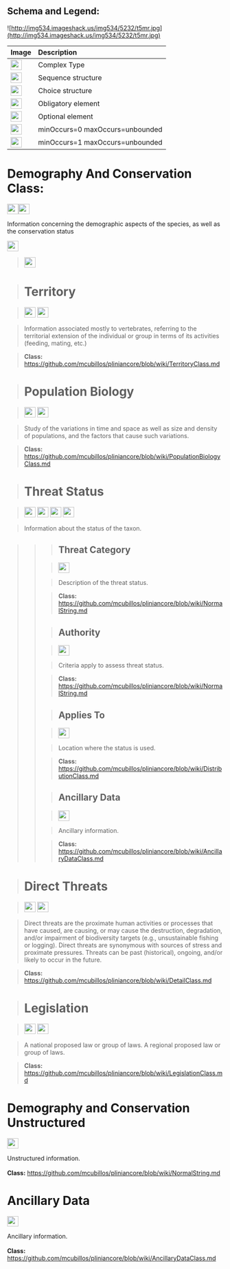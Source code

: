 <h2><b>Schema and Legend:</b></h2>


![http://img534.imageshack.us/img534/5232/t5mr.jpg](http://img534.imageshack.us/img534/5232/t5mr.jpg)


|Image|Description|
|:----|:----------|
|<img src='http://imageshack.us/a/img16/5397/multipleg.jpg' width='26' height='24' />|Complex Type|
|<img src='http://img6.imageshack.us/img6/1315/sequencej.jpg' width='26' height='24' />|Sequence structure|
|<img src='http://img266.imageshack.us/img266/2791/choice.jpg' width='26' height='24' />|Choice structure|
|<img src='http://img52.imageshack.us/img52/2777/elementkw.jpg' width='26' height='24' />|Obligatory element|
|<img src='http://img585.imageshack.us/img585/4808/optional.jpg' width='26' height='24' />|Optional element|
|<img src='http://img19.imageshack.us/img19/4356/infinitol.jpg' width='26' height='24' />|minOccurs=0 maxOccurs=unbounded|
|<img src='http://img198.imageshack.us/img198/6134/unoinfinito.jpg' width='26' height='24' />|minOccurs=1 maxOccurs=unbounded|


<h1><b>Demography And Conservation Class:</b></h1>

<img src='http://imageshack.us/a/img16/5397/multipleg.jpg' width='26' height='24' /><img src='http://img6.imageshack.us/img6/1315/sequencej.jpg' width='26' height='24' />

Information concerning the demographic aspects of the species, as well as the conservation status

<img src='http://img266.imageshack.us/img266/2791/choice.jpg' width='26' height='24' />

> <img src='http://img6.imageshack.us/img6/1315/sequencej.jpg' width='26' height='24' />

> # Territory #

> <img src='http://img585.imageshack.us/img585/4808/optional.jpg' width='26' height='24' /> <img src='http://imageshack.us/a/img16/5397/multipleg.jpg' width='26' height='24' />

> Information associated mostly to vertebrates, referring to the territorial extension of the individual or group in terms of its activities (feeding, mating, etc.)

> <b>Class:</b> https://github.com/mcubillos/pliniancore/blob/wiki/TerritoryClass.md


> # Population Biology #

> <img src='http://img585.imageshack.us/img585/4808/optional.jpg' width='26' height='24' /> <img src='http://imageshack.us/a/img16/5397/multipleg.jpg' width='26' height='24' />

> Study of the variations in time and space as well as size and density of populations, and the factors that cause such variations.

> <b>Class:</b> https://github.com/mcubillos/pliniancore/blob/wiki/PopulationBiologyClass.md

> # Threat Status #

> <img src='http://img585.imageshack.us/img585/4808/optional.jpg' width='26' height='24' /> <img src='http://imageshack.us/a/img16/5397/multipleg.jpg' width='26' height='24' /> <img src='http://img6.imageshack.us/img6/1315/sequencej.jpg' width='26' height='24' /> <img src='http://img19.imageshack.us/img19/4356/infinitol.jpg' width='26' height='24' />

> Information about the status of the taxon.
<blockquote><blockquote>
<blockquote><h2>Threat Category</h2></blockquote></li></ul>

> <img src='http://img52.imageshack.us/img52/2777/elementkw.jpg' width='26' height='24' />

> Description of the threat status.

> <b>Class:</b> https://github.com/mcubillos/pliniancore/blob/wiki/NormalString.md

> ## Authority ##

> <img src='http://img585.imageshack.us/img585/4808/optional.jpg' width='26' height='24' />

> Criteria apply to assess threat status.

> <b>Class:</b> https://github.com/mcubillos/pliniancore/blob/wiki/NormalString.md


> ## Applies To ##

> <img src='http://img585.imageshack.us/img585/4808/optional.jpg' width='26' height='24' />

> Location where the status is used.

> <b>Class:</b> https://github.com/mcubillos/pliniancore/blob/wiki/DistributionClass.md

> ## Ancillary Data ##

> <img src='http://img19.imageshack.us/img19/4356/infinitol.jpg' width='26' height='24' />

> Ancillary information.

> <b>Class:</b> https://github.com/mcubillos/pliniancore/blob/wiki/AncillaryDataClass.md
</blockquote></blockquote>
</li></ul><blockquote><h1>Direct Threats</h1></blockquote>

<blockquote><img src='http://img585.imageshack.us/img585/4808/optional.jpg' width='26' height='24' /> <img src='http://imageshack.us/a/img16/5397/multipleg.jpg' width='26' height='24' /></blockquote>

<blockquote>Direct threats are the proximate human activities or processes that have caused, are causing, or may cause the destruction, degradation, and/or impairment of biodiversity targets (e.g., unsustainable fishing or logging). Direct threats are synonymous with sources of stress and proximate pressures. Threats can be past (historical), ongoing, and/or likely to occur in the future.</blockquote>

<blockquote><b>Class:</b> <a href='https://github.com/mcubillos/pliniancore/blob/wiki/DetailClass.md'>https://github.com/mcubillos/pliniancore/blob/wiki/DetailClass.md</a></blockquote>

<blockquote><h1>Legislation</h1></blockquote>

<blockquote><img src='http://img585.imageshack.us/img585/4808/optional.jpg' width='26' height='24' /> <img src='http://imageshack.us/a/img16/5397/multipleg.jpg' width='26' height='24' /></blockquote>

<blockquote>A national proposed  law or group of laws. A regional proposed  law or group of laws.</blockquote>

<blockquote><b>Class:</b> <a href='https://github.com/mcubillos/pliniancore/blob/wiki/LegislationClass.md'>https://github.com/mcubillos/pliniancore/blob/wiki/LegislationClass.md</a></blockquote>

<h1>Demography and Conservation Unstructured</h1>

<img src='http://img585.imageshack.us/img585/4808/optional.jpg' width='26' height='24' />

Unstructured information.<br>
<br>
<b>Class:</b> <a href='https://github.com/mcubillos/pliniancore/blob/wiki/NormalString.md'>https://github.com/mcubillos/pliniancore/blob/wiki/NormalString.md</a>

<h1>Ancillary Data</h1>

<img src='http://img19.imageshack.us/img19/4356/infinitol.jpg' width='26' height='24' />

Ancillary information.<br>
<br>
<b>Class:</b> <a href='https://github.com/mcubillos/pliniancore/blob/wiki/AncillaryDataClass.md'>https://github.com/mcubillos/pliniancore/blob/wiki/AncillaryDataClass.md</a>
